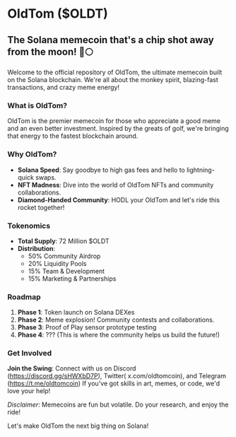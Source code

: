 # OldTom ($OLDT)

## The Solana memecoin that's a chip shot away from the moon! 🚀🌕

Welcome to the official repository of OldTom, the ultimate memecoin built on the Solana blockchain. We're all about the monkey spirit, blazing-fast transactions, and crazy meme energy!

### What is OldTom?

OldTom is the premier memecoin for those who appreciate a good meme and an even better investment. Inspired by the greats of golf, we're bringing that energy to the fastest blockchain around.

### Why OldTom?

- **Solana Speed**: Say goodbye to high gas fees and hello to lightning-quick swaps.
- **NFT Madness**: Dive into the world of OldTom NFTs and community collaborations.
- **Diamond-Handed Community**: HODL your OldTom and let's ride this rocket together!

### Tokenomics

- **Total Supply**: 72 Million $OLDT
- **Distribution**:
  - 50% Community Airdrop
  - 20% Liquidity Pools
  - 15% Team & Development
  - 15% Marketing & Partnerships

### Roadmap

1. **Phase 1**: Token launch on Solana DEXes
2. **Phase 2**: Meme explosion! Community contests and collaborations.
3. **Phase 3**: Proof of Play sensor prototype testing
4. **Phase 4**: ??? (This is where the community helps us build the future!)

### Get Involved

**Join the Swing**: Connect with us on Discord (https://discord.gg/sHWXbD7P), Twitter( x.com/oldtomcoin), and Telegram (https://t.me/oldtomcoin) If you've got skills in art, memes, or code, we'd love your help!

_Disclaimer_: Memecoins are fun but volatile. Do your research, and enjoy the ride!

Let's make OldTom the next big thing on Solana!
